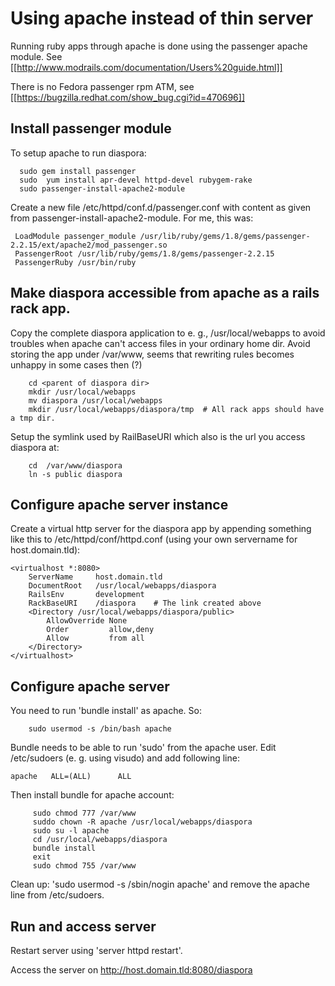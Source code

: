 # Using apache instead of thin server

Running ruby apps through apache is done using the passenger apache
module. See [[http://www.modrails.com/documentation/Users%20guide.html]]

There is no Fedora passenger rpm ATM, see
[[https://bugzilla.redhat.com/show_bug.cgi?id=470696]]

## Install passenger module

To setup apache to run diaspora:

      sudo gem install passenger
      sudo  yum install apr-devel httpd-devel rubygem-rake
      sudo passenger-install-apache2-module

Create a new file /etc/httpd/conf.d/passenger.conf with content as given from
passenger-install-apache2-module. For me, this was:

     LoadModule passenger_module /usr/lib/ruby/gems/1.8/gems/passenger-2.2.15/ext/apache2/mod_passenger.so
     PassengerRoot /usr/lib/ruby/gems/1.8/gems/passenger-2.2.15
     PassengerRuby /usr/bin/ruby

## Make diaspora accessible from apache as a rails rack app.

Copy the complete diaspora application to  e. g.,  /usr/local/webapps to
avoid troubles when apache can't access files in your ordinary home dir.
Avoid storing the app under /var/www, seems that rewriting rules becomes
unhappy in some cases then (?)

        cd <parent of diaspora dir>
        mkdir /usr/local/webapps
        mv diaspora /usr/local/webapps
        mkdir /usr/local/webapps/diaspora/tmp  # All rack apps should have a tmp dir.

Setup the symlink used by RailBaseURI which also is the url you access diaspora at:

        cd  /var/www/diaspora
        ln -s public diaspora

## Configure apache server instance

Create a virtual http server for the diaspora app by appending something like this to
/etc/httpd/conf/httpd.conf (using your own servername for host.domain.tld):

    <virtualhost *:8080>
        ServerName     host.domain.tld
        DocumentRoot   /usr/local/webapps/diaspora
        RailsEnv       development
        RackBaseURI    /diaspora    # The link created above
        <Directory /usr/local/webapps/diaspora/public>
            AllowOverride None
            Order         allow,deny
            Allow         from all
        </Directory>
    </virtualhost>

## Configure apache server

You need to run 'bundle install' as apache. So:

        sudo usermod -s /bin/bash apache

Bundle needs to be able to run 'sudo' from the apache user. Edit /etc/sudoers
(e. g. using visudo) and add following line:

    apache   ALL=(ALL)      ALL

Then install bundle for apache account:

         sudo chmod 777 /var/www
         suddo chown -R apache /usr/local/webapps/diaspora
         sudo su -l apache
         cd /usr/local/webapps/diaspora
         bundle install
         exit
         sudo chmod 755 /var/www

Clean up:  'sudo usermod -s /sbin/nogin apache' and remove the apache line from /etc/sudoers.

## Run and access server

Restart server using 'server httpd restart'.

Access the server on http://host.domain.tld:8080/diaspora

